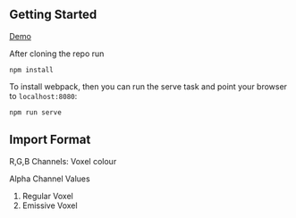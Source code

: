 ## Getting Started

[Demo](https://dj24.github.io/soulflame-webgpu/)

After cloning the repo run

```
npm install
```

To install webpack, then you can run the serve task and point your browser to `localhost:8080`:

```
npm run serve
```

## Import Format

R,G,B Channels: Voxel colour

Alpha Channel Values
1. Regular Voxel
2. Emissive Voxel